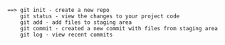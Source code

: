 
        ==> git init - create a new repo
            git status - view the changes to your project code 
            git add - add files to staging area
            git commit - created a new commit with files from staging area
            git log - view recent commits


